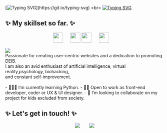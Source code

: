 [![Typing SVG](https://readme-typing-svg.demolab.com?font=Kalnia&size=30&pause=1000&color=DDD7D3E8&multiline=true&random=false&width=435&lines=Hello%2C+I+am+Christelle!)](https://git.io/typing-svg) <br>
[![Typing SVG](https://readme-typing-svg.demolab.com?font=Roboto+Mono&weight=700&size=12&pause=1000&color=DDC44CE8&multiline=true&random=false&width=435&lines=Frontend+Developer+%7C+Coder+%7C+Tech+Enthusiast+%7C+DEIB+Advocate)](https://git.io/typing-svg) <br>
## ✨ My skillset so far. ✨
<p align="center">
  <img width="32px" src="https://raw.githubusercontent.com/rahulbanerjee26/githubAboutMeGenerator/main/icons/html.svg">
  &nbsp;&nbsp;&nbsp;&nbsp;
  <img width="32px" src="https://raw.githubusercontent.com/rahulbanerjee26/githubAboutMeGenerator/main/icons/css.svg">
  <img width="32px" src="https://raw.githubusercontent.com/rahulbanerjee26/githubAboutMeGenerator/main/icons/reactjs.svg">
  &nbsp;&nbsp;&nbsp;&nbsp;
  <img width="32px" src="https://raw.githubusercontent.com/rahulbanerjee26/githubAboutMeGenerator/main/icons/javascript.svg">
  &nbsp;&nbsp;&nbsp;&nbsp;

</p>
<img src="https://user-images.githubusercontent.com/73097560/115834477-dbab4500-a447-11eb-908a-139a6edaec5c.gif">
<br>
Passionate for creating user-centric websites and a dedication to promoting DEIB. <br>
I am also an avid enthusiast of artificial intelligence, virtual reality,psychology, biohacking,<br>
and constant self-improvement.
<br>
<br>
- 👩🏾‍💻 I’m currently learning Python.
- 🤝🏾 Open to work as front-end developer, coder or UX & UI designer. 
- 💞️ I’m looking to collaborate on my project for kids excluded from society.
  <br>




##  ✨ Let's get in touch! ✨ 
<div align="center"  class="icons-social" style="margin-left: 10px;">
        <a style="margin-left: 10px;" target="_blank" href="mailto:lindachristelle.n@gmail.com">
			<img src="https://img.icons8.com/doodle/48/gmail.png"></a>&nbsp;&nbsp;&nbsp;&nbsp;
        <a style="margin-left: 10px;"  target="_blank" href="https://www.linkedin.com/in/christelle-linda-natabou/">
			<img src="https://img.icons8.com/doodle/40/000000/linkedin--v2.png"></a>&nbsp;&nbsp;&nbsp;&nbsp;
      </div>

<!---
xchristiesx/xchristiesx is a ✨ special ✨ repository because its `README.md` (this file) appears on your GitHub profile.
You can click the Preview link to take a look at your changes.
--->
